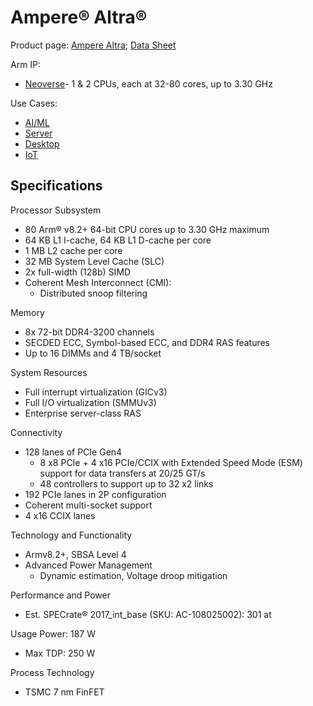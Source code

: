   # Ampere:registered: Altra:registered:

Product page: [Ampere Altra](https://amperecomputing.com/processors/ampere-altra); [Data Sheet](https://solutions-portal-cms-prod-bucket.s3.amazonaws.com/Altra_Rev_A1_DS_v1_30_20220728_8170025756.pdf)

Arm IP:
- [Neoverse](https://github.com/ArmDeveloperEcosystem/board-of-boards/blob/main/ip/neoverse.md)- 1 & 2 CPUs, each at 32-80 cores, up to 3.30 GHz


Use Cases:
- [AI/ML](/use-cases/ai-ml.md)
- [Server](/use-cases/servers.md)
- [Desktop](/use-cases/desktop.md)
- [IoT](/use-cases/iot.md)


## Specifications

Processor Subsystem
- 80 Arm® v8.2+ 64-bit CPU cores up to 3.30 GHz maximum
- 64 KB L1 I-cache, 64 KB L1 D-cache per core
- 1 MB L2 cache per core
- 32 MB System Level Cache (SLC)
- 2x full-width (128b) SIMD
- Coherent Mesh Interconnect (CMI):
  - Distributed snoop filtering

Memory
- 8x 72-bit DDR4-3200 channels
- SECDED ECC, Symbol-based ECC, and DDR4 RAS features
- Up to 16 DIMMs and 4 TB/socket

System Resources
- Full interrupt virtualization (GICv3)
- Full I/O virtualization (SMMUv3)
- Enterprise server-class RAS

Connectivity
- 128 lanes of PCIe Gen4
  - 8 x8 PCIe + 4 x16 PCIe/CCIX with Extended Speed Mode (ESM) support for data transfers at 20/25 GT/s
  - 48 controllers to support up to 32 x2 links
- 192 PCIe lanes in 2P configuration
- Coherent multi-socket support
- 4 x16 CCIX lanes

Technology and Functionality
- Armv8.2+, SBSA Level 4
- Advanced Power Management
  - Dynamic estimation, Voltage droop mitigation

Performance and Power
- Est. SPECrate® 2017_int_base (SKU: AC-108025002): 301 at

Usage Power: 187 W
- Max TDP: 250 W

Process Technology
- TSMC 7 nm FinFET
